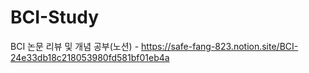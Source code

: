 # BCI-Study
BCI 논문 리뷰 및 개념 공부(노션) - https://safe-fang-823.notion.site/BCI-24e33db18c218053980fd581bf01eb4a

